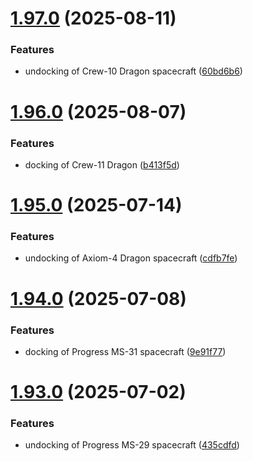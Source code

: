 # [1.97.0](https://github.com/corquaid/international-space-station-APIs/compare/v1.96.0...v1.97.0) (2025-08-11)


### Features

* undocking of Crew-10 Dragon spacecraft ([60bd6b6](https://github.com/corquaid/international-space-station-APIs/commit/60bd6b6722b6d5888604ec1dc3eb345ab85ca876))



# [1.96.0](https://github.com/corquaid/international-space-station-APIs/compare/v1.95.0...v1.96.0) (2025-08-07)


### Features

* docking of Crew-11 Dragon ([b413f5d](https://github.com/corquaid/international-space-station-APIs/commit/b413f5d3dc37bced1891b39b6d91d3a740d0d639))



# [1.95.0](https://github.com/corquaid/international-space-station-APIs/compare/v1.94.0...v1.95.0) (2025-07-14)


### Features

* undocking of Axiom-4 Dragon spacecraft ([cdfb7fe](https://github.com/corquaid/international-space-station-APIs/commit/cdfb7fe0546588634f046b5862100ad1f0d96e8b))



# [1.94.0](https://github.com/corquaid/international-space-station-APIs/compare/v1.93.0...v1.94.0) (2025-07-08)


### Features

* docking of Progress MS-31 spacecraft ([9e91f77](https://github.com/corquaid/international-space-station-APIs/commit/9e91f77bc16a7dbd0839626b2a48fd2381a1c693))



# [1.93.0](https://github.com/corquaid/international-space-station-APIs/compare/v1.92.0...v1.93.0) (2025-07-02)


### Features

* undocking of Progress MS-29 spacecraft ([435cdfd](https://github.com/corquaid/international-space-station-APIs/commit/435cdfd7831fa4c329f3e983b4cfb360300c7297))




